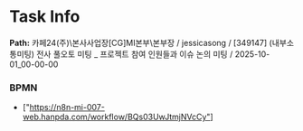 # Task Info

**Path:** 카페24(주)\본사사업장\[CG]MI본부\본부장 / jessicasong / [349147] (내부소통미팅) 전사 풀오토 미팅 _ 프로젝트 참여 인원들과 이슈 논의 미팅 / 2025-10-01_00-00-00

### BPMN
- ["https://n8n-mi-007-web.hanpda.com/workflow/BQs03UwJtmjNVcCy"]

